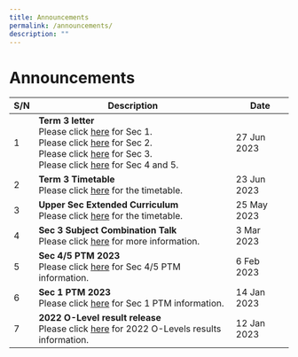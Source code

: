 ```yaml
---
title: Announcements
permalink: /announcements/
description: ""
---
```

# Announcements


| S/N | Description | Date |
| -------- | -------- | -------- |
|1|**Term 3 letter**<br>Please click [here](/links/Student/tt/) for Sec 1.<br>Please click [here](/links/Student/tt/) for Sec 2.<br>Please click [here](/links/Student/tt/) for Sec 3.<br>Please click [here](/links/Student/tt/) for Sec 4 and 5.|27 Jun 2023|
|2|**Term 3 Timetable**<br>Please click [here](/links/Student/tt/) for the timetable.|23 Jun 2023|
|3|**Upper Sec Extended Curriculum**<br>Please click [here](/links/Student/tt/) for the timetable.|25 May 2023|
|4|**Sec 3 Subject Combination Talk**<br>Please click [here](/links/Students/sub-com/) for more information.|3 Mar 2023|
|5|**Sec 4/5 PTM 2023**<br>Please click [here](/files/Sec%204%20n%205%20PTM/Sec%204&amp;5%20Parents'%20Talk%20(Mass%20Talk).pdf) for Sec 4/5 PTM information.|6 Feb 2023|
|6|**Sec 1 PTM 2023**<br>Please click [here](/files/Sec%201%20PTM/Sec%201%20PTM%202023.pdf) for Sec 1 PTM information.|14 Jan 2023|
|7|**2022 O-Level result release**<br>Please click [here](/files/O%20Level%20Result%20Release/O-Level%20Result%20Release%20Slides_OPSS.pdf) for 2022 O-Levels results information.|12 Jan 2023|